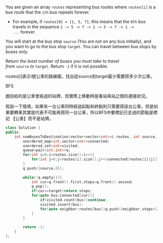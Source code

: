 You are given an array `routes` representing bus routes where `routes[i]` is a bus route that the `ith` bus repeats forever.

- For example, if `routes[0] = [1, 5, 7]`, this means that the `0th` bus travels in the sequence `1 -> 5 -> 7 -> 1 -> 5 -> 7 -> 1 -> ...` forever.

You will start at the bus stop `source` (You are not on any bus initially), and you want to go to the bus stop `target`. You can travel between bus stops by buses only.

Return _the least number of buses you must take to travel from_ `source` _to_ `target`. Return `-1` if it is not possible.

routes\[i]表示i號公車的路線圖，找出從source到target最少需要搭多少次公車。

BFS 

題目給的是公車會經過的站牌，但實際上移動時是看站與站之間的連接狀況。

假設一下情境，如果有一台公車同時經過起點和終點則只需要搭該台公車。但是如果要轉車其實就代表不可能再搭同一台公車，所以BFS中要標記已走過的節點是標記 【公車】而不是站牌。

```cpp
class Solution {
public:
    int numBusesToDestination(vector<vector<int>>& routes, int source, int target) {
        unordered_map<int,vector<int>>connected;
        unordered_set<int>visited;
        queue<pair<int,int>>q;
        for(int i=0;i<routes.size();i++){
            for(int j=0;j<routes[i].size();j++)connected[routes[i][j]].push_back(i);
        }
        q.push({source,0});
        
        while(!q.empty()){
            int cur=q.front().first,stops=q.front().second;
            q.pop();
            if(cur==target)return stops;
            for(auto bus:connected[cur]){
                if(visited.count(bus))continue;
                visited.insert(bus);
                for(auto neighbor:routes[bus])q.push({neighbor,stops+1});
            }
        }
        
        return -1;
    }
};
```